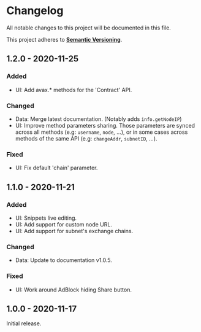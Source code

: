 # Changelog

All notable changes to this project will be documented in this file.

This project adheres to **[Semantic
Versioning](https://semver.org/spec/v2.0.0.html)**.

## 1.2.0 - 2020-11-25

### Added

- UI: Add avax.\* methods for the 'Contract' API.

### Changed

- Data: Merge latest documentation. (Notably adds `info.getNodeIP`)
- UI: Improve method parameters sharing. Those parameters are synced across all
  methods (e.g: `username`, `node`, ...), or in some cases across methods of the
  same API (e.g: `changeAddr`, `subnetID`, ...).

### Fixed

- UI: Fix default 'chain' parameter.

## 1.1.0 - 2020-11-21

### Added

- UI: Snippets live editing.
- UI: Add support for custom node URL.
- UI: Add support for subnet's exchange chains.

### Changed

- Data: Update to documentation v1.0.5.

### Fixed

- UI: Work around AdBlock hiding Share button.

## 1.0.0 - 2020-11-17

Initial release.
